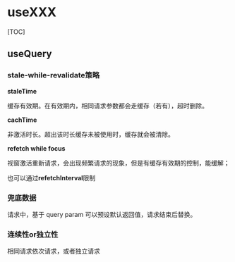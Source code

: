 # useXXX



[TOC]

## useQuery

### stale-while-revalidate策略

**staleTime**

缓存有效期。在有效期内，相同请求参数都会走缓存（若有），超时删除。



**cachTime**

非激活时长。超出该时长缓存未被使用时，缓存就会被清除。



**refetch while focus**

视窗激活重新请求，会出现频繁请求的现象，但是有缓存有效期的控制，能缓解；

也可以通过**refetchInterval**限制



### 兜底数据

请求中，基于 query param 可以预设默认返回值，请求结束后替换。



### 连续性or独立性

相同请求依次请求，或者独立请求